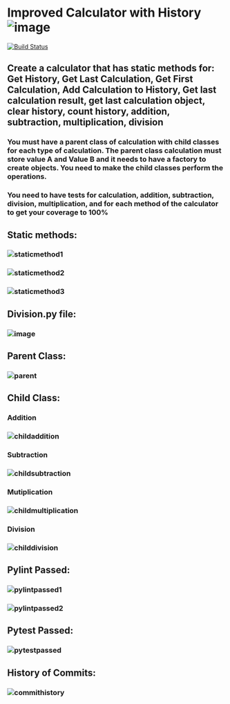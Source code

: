 # Improved Calculator with History![image](https://user-images.githubusercontent.com/90408079/146658091-7708b9c2-9543-4aca-8408-c4422f5186b4.png)

[![Build Status](https://app.travis-ci.com/Sabina008/calc2.svg?branch=main)](https://app.travis-ci.com/Sabina008/calc2)

## Create a calculator that has static methods for: Get History, Get Last Calculation, Get First Calculation, Add  Calculation to History, Get last calculation result, get last calculation object, clear history, count history, addition, subtraction, multiplication, division
### You must have a parent class of calculation with child classes for each type of calculation.  The parent class calculation must store value A and Value B and it needs to have a factory to create objects.   You need to make the child classes perform the operations.
### You need to have tests for calculation, addition, subtraction, division, multiplication, and for each method of the calculator to get your coverage to 100%

## Static methods:
### ![staticmethod1](https://user-images.githubusercontent.com/90408079/146658620-ce073cd5-9ba8-46a8-ad40-6a0896b73d7b.PNG)
### ![staticmethod2](https://user-images.githubusercontent.com/90408079/146658624-90f52393-0bab-43c2-baf9-3b41589f72a5.PNG)
### ![staticmethod3](https://user-images.githubusercontent.com/90408079/146658630-de43a444-f38a-4917-a90e-4d89cd11e0f9.PNG)

## Division.py file:
### ![image](https://user-images.githubusercontent.com/90408079/146658127-10be1af1-a6b9-430a-a584-0c36d8445ca2.png)

## Parent Class:
### ![parent](https://user-images.githubusercontent.com/90408079/146658143-1c5d06bc-97c4-42fa-8008-58ae488c9ad9.PNG)

## Child Class:
### Addition
### ![childaddition](https://user-images.githubusercontent.com/90408079/146658148-f45790ca-0dd9-4146-811a-8ec9c6391361.PNG)
### Subtraction
### ![childsubtraction](https://user-images.githubusercontent.com/90408079/146658152-5315fbb6-805c-49bb-90e0-a3b3ecffa878.PNG)
### Mutiplication
### ![childmultiplication](https://user-images.githubusercontent.com/90408079/146658154-e6fa6c70-53eb-4eec-ad49-e66e1a1eddeb.PNG)
### Division
### ![childdivision](https://user-images.githubusercontent.com/90408079/146658157-7c682939-017e-45c6-8acc-6a603af7a27c.PNG)

## Pylint Passed:
### ![pylintpassed1](https://user-images.githubusercontent.com/90408079/146658240-80edd7ef-181c-4a2a-8eda-ddfacd0a049c.PNG)
### ![pylintpassed2](https://user-images.githubusercontent.com/90408079/146658242-029c635c-82de-4edf-b91d-1cf2363c0098.PNG)

## Pytest Passed:
### ![pytestpassed](https://user-images.githubusercontent.com/90408079/146658245-ed94ead2-04fc-4f83-a250-fc61e982bfba.PNG)

## History of Commits:
### ![commithistory](https://user-images.githubusercontent.com/90408079/146658224-a2f2a346-7973-40ba-a7af-98fafb64ba7b.png)
